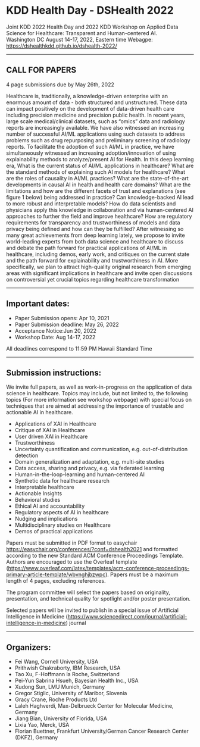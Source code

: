 # KDD Health Day - DSHealth 2022

Joint KDD 2022 Health Day and 2022 KDD Workshop on Applied Data Science for Healthcare: Transparent and Human-centered AI.  
Washington DC
August 14-17, 2022, Eastern time
Webagpe: https://dshealthkdd.github.io/dshealth-2022/

---------------------------------
CALL FOR PAPERS
---------------------------------

4 page submissions due by May 26th, 2022

Healthcare is, traditionally, a knowledge-driven enterprise with an enormous
amount of data - both structured and unstructured. These data can impact
positively on the development of data-driven health care including precision
medicine and precision public health. In recent years, large scale
medical/clinical datasets, such as “omics” data and radiology reports  are
increasingly available. We have also witnessed an increasing number of
successful AI/ML applications using such datasets to address problems such as
drug repurposing and preliminary screening of radiology reports. To facilitate
the adoption of such AI/ML in practice, we have simultaneously witnessed an
increasing adoption/innovation of using explainability methods to
analyze/present AI for Health.  In this deep learning era, What is the current
status of AI/ML applications in healthcare? What are the standard methods of
explaining such AI models for healthcare? What are the roles of causality in
AI/ML practices?  What are the state-of-the-art developments in causal AI in
health and health care domains?  What are the limitations and how are the
different facets of trust and explanations (see figure 1 below) being addressed
in practice? Can knowledge-backed AI lead to more robust and interpretable
models? How do data scientists and physicians apply this knowledge in
collaboration and via human-centered AI approaches to further the field and
improve healthcare? How are regulatory requirements for transparency and
trustworthiness of models and data privacy being defined and how can they be
fulfilled?
After witnessing so many great achievements from deep learning lately, we
propose to invite world-leading experts from both data science and healthcare
to discuss and debate the path forward for practical applications of AI/ML in
healthcare, including demos, early work, and critiques on the current state and
the path forward for explainability and trustworthiness in AI. More
specifically, we plan to attract high-quality original research from emerging
areas with significant implications in healthcare and invite open discussions
on controversial yet crucial topics regarding healthcare transformation


--------------------------
Important dates:
--------------------------

* Paper Submission opens: Apr 10, 2021
* Paper Submission deadline: May 26, 2022
* Acceptance Notice:Jun 20, 2022
* Workshop Date: Aug 14-17, 2022

All deadlines correspond to 11:59 PM Hawaii Standard Time 

---------------------------------
Submission instructions:
---------------------------------

We invite full papers, as well as work-in-progress on the application of data
science in healthcare. Topics may include, but not limited to, the following
topics (For more information see workshop webpage) with special focus on
techniques that are aimed at addressing the importance of trustable and
actionable AI in healthcare.

* Applications of XAI in Healthcare
* Critique of XAI in Healthcare
* User driven XAI in Healthcare
* Trustworthiness
* Uncertainty quantification and communication, e.g. out-of-distribution detection
* Domain generalization and adaptation, e.g. multi-site studies
* Data access, sharing and privacy, e.g. via federated learning
* Human-in-the-loop-learning and human-centered AI
* Synthetic data for healthcare research
* Interpretable healthcare
* Actionable Insights
* Behavioral studies
* Ethical AI and accountability
* Regulatory aspects of AI in healthcare
* Nudging and implications
* Multidisciplinary studies on Healthcare
* Demos of practical applications

Papers must be submitted in PDF format to easychair
https://easychair.org/conferences/?conf=dshealth2021 and formatted according to
the new Standard ACM Conference Proceedings Template. Authors are encouraged to use the Overleaf template (https://www.overleaf.com/latex/templates/acm-conference-proceedings-primary-article-template/wbvnghjbzwpc).
Papers must be a maximum length of 4 pages, excluding references.

The program committee will select the papers based on originality,
presentation, and technical quality for spotlight and/or poster presentation.

Selected papers will be invited to publish in a special issue of Artificial Intelligence in Medicine (https://www.sciencedirect.com/journal/artificial-intelligence-in-medicine) journal

---------------------------------
Organizers:
---------------------------------

* Fei Wang, Cornell University, USA
* Prithwish Chakraborty, IBM Research, USA
* Tao Xu, F-Hoffmann la Roche, Switzerland
* Pei-Yun Sabrina Hsueh, Bayesian Health Inc., USA
* Xudong Sun, LMU Munich, Germany
* Gregor Stiglic, University of Maribor, Slovenia
* Gracy Crane, Roche Products Ltd
* Laleh Haghverdi, Max-Delbrueck Center for Molecular Medicine, Germany
* Jiang Bian, University of Florida, USA
* Lixia Yao, Merck, USA
* Florian Buettner, Frankfurt University/German Cancer Research Center (DKFZ), Germany

